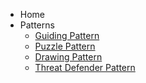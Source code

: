 - Home
- Patterns
  - [Guiding Pattern](patterns/guiding.md)
  - [Puzzle Pattern](patterns/puzzle.md)
  - [Drawing Pattern](patterns/drawing.md)
  - [Threat Defender Pattern](patterns/threat-defender.md)
